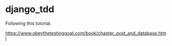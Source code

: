 # django_tdd
Following this tutorial.

https://www.obeythetestinggoat.com/book/chapter_post_and_database.html
